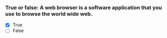 ### True or false: A web browser is a software application that you use to browse the world wide web.

- [x] True
- [ ] False
